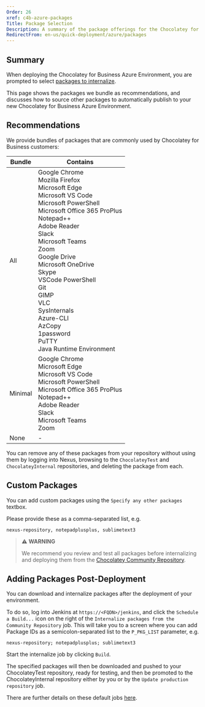 ```yaml
---
Order: 26
xref: c4b-azure-packages
Title: Package Selection
Description: A summary of the package offerings for the Chocolatey for Business Azure Environment
RedirectFrom: en-us/quick-deployment/azure/packages
---
```


## Summary

When deploying the Chocolatey for Business Azure Environment, you are prompted to select [packages to internalize](xref:c4b-azure#internalize-packages).

This page shows the packages we bundle as recommendations, and discusses how to source other packages to automatically publish to your new Chocolatey for Business Azure Environment.

## Recommendations

We provide bundles of packages that are commonly used by Chocolatey for Business customers:

| Bundle  | Contains                                                          |
| ------- | ----------------------------------------------------------------- |
| All     | Google Chrome<br>Mozilla Firefox<br>Microsoft Edge<br>Microsoft VS Code<br>Microsoft PowerShell<br>Microsoft Office 365 ProPlus<br>Notepad++<br>Adobe Reader<br>Slack<br>Microsoft Teams<br>Zoom<br>Google Drive<br>Microsoft OneDrive<br>Skype<br>VSCode PowerShell<br>Git<br>GIMP<br>VLC<br>SysInternals<br>Azure-CLI<br>AzCopy<br>1password<br>PuTTY<br>Java Runtime Environment |
| Minimal | Google Chrome<br>Microsoft Edge<br>Microsoft VS Code<br>Microsoft PowerShell<br>Microsoft Office 365 ProPlus<br>Notepad++<br>Adobe Reader<br>Slack<br>Microsoft Teams<br>Zoom |
| None    | -                                                                 |

You can remove any of these packages from your repository without using them by logging into Nexus, browsing to the `ChocolateyTest` and `ChocolateyInternal` repositories, and deleting the package from each.

## Custom Packages

You can add custom packages using the `Specify any other packages` textbox.

Please provide these as a comma-separated list, e.g.

```text
nexus-repository, notepadplusplus, sublimetext3
```

> :warning: **WARNING**
>
> We recommend you review and test all packages before internalizing and deploying them from the [Chocolatey Community Repository](https://community.chocolatey.org/packages).

## Adding Packages Post-Deployment

You can download and internalize packages after the deployment of your environment.

To do so, log into Jenkins at `https://<FQDN>/jenkins`, and click the `Schedule a Build...` icon on the right of the `Internalize packages from the Community Repository` job. This will take you to a screen where you can add Package IDs as a semicolon-separated list to the `P_PKG_LIST` parameter, e.g.

```text
nexus-repository; notepadplusplus; sublimetext3
```

Start the internalize job by clicking `Build`.

The specified packages will then be downloaded and pushed to your ChocolateyTest repository, ready for testing, and then be promoted to the ChocolateyInternal repository either by you or by the `Update production repository` job.

There are further details on these default jobs [here](xref:automate-package-internalization#create-jenkins-jobs).

